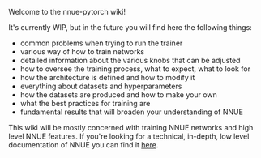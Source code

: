Welcome to the nnue-pytorch wiki!

It's currently WIP, but in the future you will find here the following things:

* common problems when trying to run the trainer
* various way of how to train networks
* detailed information about the various knobs that can be adjusted
* how to oversee the training process, what to expect, what to look for
* how the architecture is defined and how to modify it
* everything about datasets and hyperparameters
* how the datasets are produced and how to make your own
* what the best practices for training are
* fundamental results that will broaden your understanding of NNUE

This wiki will be mostly concerned with training NNUE networks and high level NNUE features. If you're looking for a technical, in-depth, low level documentation of NNUE you can find it [here](https://github.com/glinscott/nnue-pytorch/blob/master/docs/nnue.md).